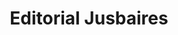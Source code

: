 ---
title: "Editorial Jusbaires"
url: /ciudad-autonoma-de-buenos-aires/editorial-jusbaires/
shop: libros
---
